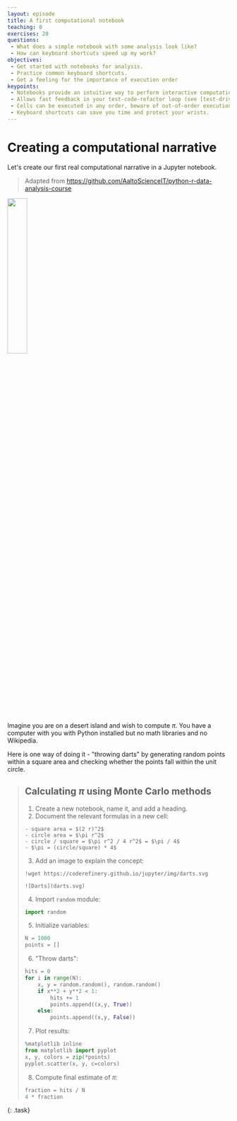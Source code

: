 ```yaml
---
layout: episode
title: A first computational notebook
teaching: 0
exercises: 20
questions:
 - What does a simple notebook with some analysis look like?
 - How can keyboard shortcuts speed up my work?
objectives:
 - Get started with notebooks for analysis.
 - Practice common keyboard shortcuts.
 - Get a feeling for the importance of execution order
keypoints:
 - Notebooks provide an intuitive way to perform interactive computational work.
 - Allows fast feedback in your test-code-refactor loop (see [test-driven development](https://en.wikipedia.org/wiki/Test-driven_development)).
 - Cells can be executed in any order, beware of out-of-order execution bugs!
 - Keyboard shortcuts can save you time and protect your wrists.
---
```


# Creating a computational narrative

Let's create our first real computational narrative in a Jupyter notebook.
> Adapted from https://github.com/AaltoScienceIT/python-r-data-analysis-course

<img src="{{ site.baseurl }}/img/pi_with_darts.png" width="30%">

Imagine you are on a desert island and wish to compute $\pi$. 
You have a computer with you with Python installed but no 
math libraries and no Wikipedia.

Here is one way of doing it - "throwing darts" by generating 
random points within a square area and checking whether the points 
fall within the unit circle.

> ## Calculating $\pi$ using Monte Carlo methods
> 
> 1. Create a new notebook, name it, and add a heading.
> 2. Document the relevant formulas in a new cell:
>  ```
>  - square area = $(2 r)^2$
>  - circle area = $\pi r^2$
>  - circle / square = $\pi r^2 / 4 r^2$ = $\pi / 4$
>  - $\pi = (circle/square) * 4$
>  ```
>
> 3. Add an image to explain the concept:
> ```
> !wget https://coderefinery.github.io/jupyter/img/darts.svg
> ```
> ```
> ![Darts](darts.svg)
> ```
>
> 4. Import `random` module:
> ```python
> import random
> ```
> 
> 5. Initialize variables:
> ```python
> N = 1000
> points = []
> ```
> 
> 6. "Throw darts":
> ```python
> hits = 0
> for i in range(N):
>     x, y = random.random(), random.random()
>     if x**2 + y**2 < 1:
>         hits += 1
>         points.append((x,y, True))
>     else:
>         points.append((x,y, False))
> ```
> 
> 7. Plot results:
> ```python
> %matplotlib inline
> from matplotlib import pyplot
> x, y, colors = zip(*points)
> pyplot.scatter(x, y, c=colors)
> ```
> 
> 8. Compute final estimate of $\pi$:
> ```python
> fraction = hits / N
> 4 * fraction
> ```
{: .task}

